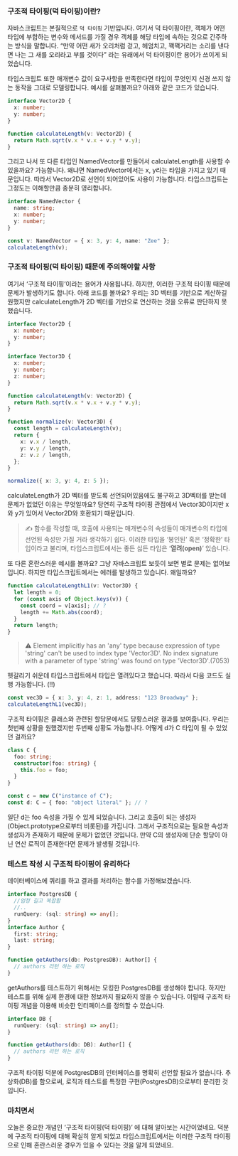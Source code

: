 ### 구조적 타이핑(덕 타이핑)이란?

자바스크립트는 본질적으로 `덕 타이핑` 기반입니다. 여기서 덕 타이핑이란, 객체가 어떤 타입에 부합하는 변수와 메서드를 가질 경우 객체를 해당 타입에 속하는 것으로 간주하는 방식을 말합니다. “만약 어떤 새가 오리처럼 걷고, 헤엄치고, 꽥꽥거리는 소리를 낸다면 나는 그 새를 오리라고 부를 것이다” 라는 유래에서 덕 타이핑이란 용어가 쓰이게 되었습니다.

타입스크립트 또한 매개변수 값이 요구사항을 만족한다면 타입이 무엇인지 신경 쓰지 않는 동작을 그대로 모델링합니다. 예시를 살펴볼까요? 아래와 같은 코드가 있습니다.

```typescript
interface Vector2D {
  x: number;
  y: number;
}

function calculateLength(v: Vector2D) {
  return Math.sqrt(v.x * v.x + v.y * v.y);
}
```

그리고 나서 또 다른 타입인 NamedVector를 만들어서 calculateLength를 사용할 수 있을까요? 가능합니다. 왜냐면 NamedVector에서는 x, y라는 타입을 가지고 있기 때문입니다. 따라서 Vector2D로 선언이 되어있어도 사용이 가능합니다. 타입스크립트는 그정도는 이해할만큼 충분히 영리합니다.

```typescript
interface NamedVector {
  name: string;
  x: number;
  y: number;
}

const v: NamedVector = { x: 3, y: 4, name: "Zee" };
calculateLength(v);
```

### 구조적 타이핑(덕 타이핑) 때문에 주의해야할 사항

여기서 ‘구조적 타이핑’이라는 용어가 사용됩니다. 하지만, 이러한 구조적 타이핑 때문에 문제가 발생하기도 합니다. 아래 코드를 볼까요? 우리는 3D 벡터를 기반으로 계산하길 원했지만 calculateLength가 2D 벡터를 기반으로 연산하는 것을 오류로 판단하지 못했습니다.

```typescript
interface Vector2D {
  x: number;
  y: number;
}

interface Vector3D {
  x: number;
  y: number;
  z: number;
}

function calculateLength(v: Vector2D) {
  return Math.sqrt(v.x * v.x + v.y * v.y);
}

function normalize(v: Vector3D) {
  const length = calculateLength(v);
  return {
    x: v.x / length,
    y: v.y / length,
    z: v.z / length,
  };
}

normalize({ x: 3, y: 4, z: 5 });
```

calculateLength가 2D 벡터를 받도록 선언되어있음에도 불구하고 3D벡터를 받는데 문제가 없었던 이유는 무엇일까요? 당연히 구조적 타이핑 관점에서 Vector3D이지만 x와 y가 있어서 Vector2D와 호환되기 때문입니다.

> ✍️ 함수를 작성할 때, 호출에 사용되는 매개변수의 속성들이 매개변수의 타입에 선언된 속성만 가질 거라 생각하기 쉽다. 이러한 타입을 ‘봉인된’ 혹은 ‘정확한’ 타입이라고 불리며, 타입스크립트에서는 좋든 싫든 타입은 ‘**열려(open)**’ 있습니다.

또 다른 혼란스러운 예시를 볼까요? 그냥 자바스크립트 보듯이 보면 별로 문제는 없어보입니다. 하지만 타입스크립트에서는 에러를 발생하고 있습니다. 왜일까요?

```typescript
function calculateLengthL1(v: Vector3D) {
  let length = 0;
  for (const axis of Object.keys(v)) {
    const coord = v[axis]; // ?
    length += Math.abs(coord);
  }
  return length;
}
```

> ⚠️ Element implicitly has an 'any' type because expression of type 'string' can't be used to index type 'Vector3D'. No index signature with a parameter of type 'string' was found on type 'Vector3D'.(7053)

헷갈리기 쉬운데 타입스크립트에서 타입은 열려있다고 했습니다. 따라서 다음 코드도 실행 가능합니다. (!!)

```typescript
const vec3D = { x: 3, y: 4, z: 1, address: "123 Broadway" };
calculateLengthL1(vec3D);
```

구조적 타이핑은 클래스와 관련된 할당문에서도 당황스러운 결과를 보여줍니다. 우리는 첫번째 상황을 원했겠지만 두번째 상황도 가능합니다. 어떻게 d가 C 타입이 될 수 있었던 걸까요?

```typescript
class C {
  foo: string;
  constructor(foo: string) {
    this.foo = foo;
  }
}

const c = new C("instance of C");
const d: C = { foo: "object literal" }; // ?
```

일단 d는 foo 속성을 가질 수 있게 되었습니다. 그리고 호출이 되는 생성자(Object.prototype으로부터 비롯된)를 가집니다. 그래서 구조적으로는 필요한 속성과 생성자가 존재하기 때문에 문제가 없었던 것입니다. 만약 C의 생성자에 단순 할당이 아닌 연산 로직이 존재한다면 문제가 발생될 것입니다.

### 테스트 작성 시 구조적 타이핑이 유리하다

데이터베이스에 쿼리를 하고 결과를 처리하는 함수를 가정해보겠습니다.

```typescript
interface PostgresDB {
  //엄청 길고 복잡함
  //..
  runQuery: (sql: string) => any[];
}
interface Author {
  first: string;
  last: string;
}

function getAuthors(db: PostgresDB): Author[] {
  // authors 리턴 하는 로직
}
```

getAuthors를 테스트하기 위해서는 모킹한 PostgresDB를 생성해야 합니다. 하지만 테스트를 위해 실제 환경에 대한 정보까지 필요하지 않을 수 있습니다. 이럴때 구조적 타이핑 개념을 이용해 비슷한 인터페이스를 정의할 수 있습니다.

```typescript
interface DB {
  runQuery: (sql: string) => any[];
}

function getAuthors(db: DB): Author[] {
  // authors 리턴 하는 로직
}
```

구조적 타이핑 덕분에 PostgresDB의 인터페이스를 명확히 선언할 필요가 없습니다. 추상화(DB)를 함으로써, 로직과 테스트를 특정한 구현(PostgresDB)으로부터 분리한 것입니다.

### 마치면서

오늘은 중요한 개념인 ‘구조적 타이핑(덕 타이핑)’ 에 대해 알아보는 시간이었네요. 덕분에 구조적 타이핑에 대해 확실히 알게 되었고 타입스크립트에서는 이러한 구조적 타이핑으로 인해 혼란스러운 경우가 있을 수 있다는 것을 알게 되었네요.
